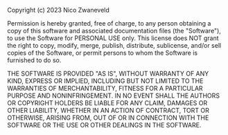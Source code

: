 Copyright (c) 2023 Nico Zwaneveld

Permission is hereby granted, free of charge, to any person obtaining a copy
of this software and associated documentation files (the "Software"), to use 
the Software for PERSONAL USE only. This license does NOT grant the right 
to copy, modify, merge, publish, distribute, sublicense, and/or sell copies 
of the Software, or permit persons to whom the Software is furnished to do so.

THE SOFTWARE IS PROVIDED "AS IS", WITHOUT WARRANTY OF ANY KIND, EXPRESS OR
IMPLIED, INCLUDING BUT NOT LIMITED TO THE WARRANTIES OF MERCHANTABILITY,
FITNESS FOR A PARTICULAR PURPOSE AND NONINFRINGEMENT. IN NO EVENT SHALL THE
AUTHORS OR COPYRIGHT HOLDERS BE LIABLE FOR ANY CLAIM, DAMAGES OR OTHER
LIABILITY, WHETHER IN AN ACTION OF CONTRACT, TORT OR OTHERWISE, ARISING FROM,
OUT OF OR IN CONNECTION WITH THE SOFTWARE OR THE USE OR OTHER DEALINGS IN THE
SOFTWARE.

